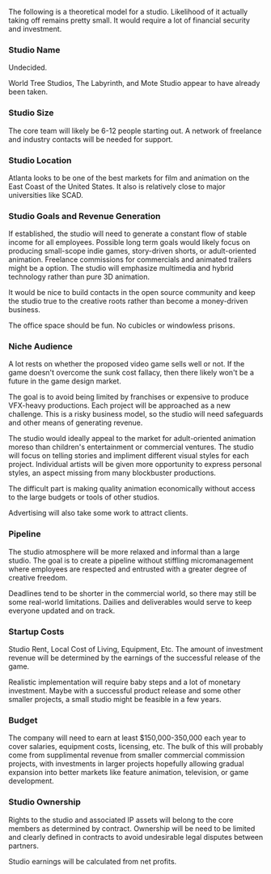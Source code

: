 The following is a theoretical model for a studio.  Likelihood of it actually taking off remains pretty small. It would require a lot of financial security and investment.

### Studio Name
Undecided.

World Tree Studios, The Labyrinth, and Mote Studio appear to have already been taken.

### Studio Size
The core team will likely be 6-12 people starting out.  A network of freelance and industry contacts will be needed for support.

### Studio Location
Atlanta looks to be one of the best markets for film and animation on the East Coast of the United States. It also is relatively close to major universities like SCAD.

### Studio Goals and Revenue Generation
If established, the studio will need to generate a constant flow of stable income for all employees.  Possible long term goals would likely focus on producing small-scope indie games, story-driven shorts, or adult-oriented animation.  Freelance commissions for commercials and animated trailers might be a option.  The studio will emphasize multimedia and hybrid technology rather than pure 3D animation.  

It would be nice to build contacts in the open source community and keep the studio true to the creative roots rather than become a money-driven business.

The office space should be fun.  No cubicles or windowless prisons.

### Niche Audience
A lot rests on whether the proposed video game sells well or not.  If the game doesn't overcome the sunk cost fallacy, then there likely won't be a future in the game design market.

The goal is to avoid being limited by franchises or expensive to produce VFX-heavy productions.  Each project will be approached as a new challenge. This is a risky business model, so the studio will need safeguards and other means of generating revenue.

The studio would ideally appeal to the market for adult-oriented animation moreso than children's entertainment or commercial ventures.  The studio will focus on telling stories and impliment different visual styles for each project.  Individual artists will be given more opportunity to express personal styles, an aspect missing from many blockbuster productions.

The difficult part is making quality animation economically without access to the large budgets or tools of other studios.

Advertising will also take some work to attract clients.

### Pipeline
The studio atmosphere will be more relaxed and informal than a large studio.  The goal is to create a pipeline without stiffling micromanagement where employees are respected and entrusted with a greater degree of creative freedom.  

Deadlines tend to be shorter in the commercial world, so there may still be some real-world limitations.  Dailies and deliverables would serve to keep everyone updated and on track.

### Startup Costs
Studio Rent, Local Cost of Living, Equipment, Etc.  The amount of investment revenue will be determined by the earnings of the successful release of the game.

Realistic implementation will require baby steps and a lot of monetary investment.  Maybe with a successful product release and some other smaller projects, a small studio might be feasible in a few years.

### Budget
The company will need to earn at least $150,000-350,000 each year to cover salaries, equipment costs, licensing, etc.  The bulk of this will probably come from supplimental revenue from smaller commercial commission projects, with investments in larger projects hopefully allowing gradual expansion into better markets like feature animation, television, or game development. 

### Studio Ownership
Rights to the studio and associated IP assets will belong to the core members as determined by contract.  Ownership will be need to be limited and clearly defined in contracts to avoid undesirable legal disputes between partners.

Studio earnings will be calculated from net profits.

